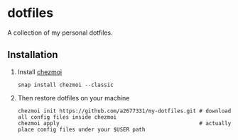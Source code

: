 dotfiles
========

A collection of my personal dotfiles. 

Installation
------------
1. Install [chezmoi](https://www.chezmoi.io/#considering-using-chezmoi)
    ```
    snap install chezmoi --classic
    ```
    
2. Then restore dotfiles on your machine
    ```
    chezmoi init https://github.com/a2677331/my-dotfiles.git # download all config files inside chezmoi
    chezmoi apply                                            # actually place config files under your $USER path
    ```
